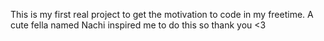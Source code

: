 This is my first real project to get the motivation to code in my freetime. A cute fella named Nachi inspired me to do this so thank you <3
